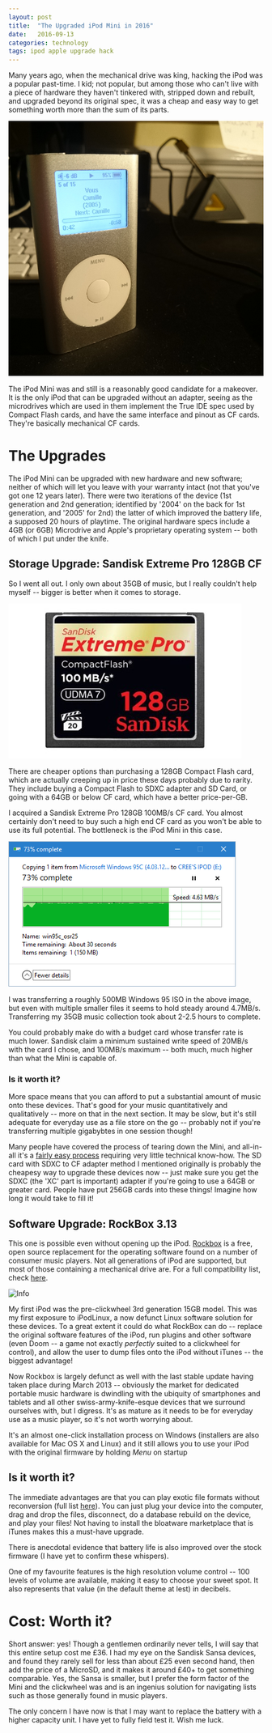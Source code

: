 ```yaml
---
layout: post
title:  "The Upgraded iPod Mini in 2016"
date:   2016-09-13
categories: technology
tags: ipod apple upgrade hack
---
```


Many years ago, when the mechanical drive was king, hacking the iPod was a popular past-time. I kid; not popular, but among those who can't live with a piece of hardware they haven't tinkered with, stripped down and rebuilt, and upgraded beyond its original spec, it was a cheap and easy way to get something worth more than the sum of its parts.

![Front][1]

The iPod Mini was and still is a reasonably good candidate for a makeover. It is the only iPod that can be upgraded without an adapter, seeing as the microdrives which are used in them implement the True IDE spec used by Compact Flash cards, and have the same interface and pinout as CF cards. They're basically mechanical CF cards.

# The Upgrades

The iPod Mini can be upgraded with new hardware and new software; neither of which will let you leave with your warranty intact (not that you've got one 12 years later). There were two iterations of the device (1st generation and 2nd generation; identified by '2004' on the back for 1st generation, and '2005' for 2nd) the latter of which improved the battery life, a supposed 20 hours of playtime. The original hardware specs include a 4GB (or 6GB) Microdrive and Apple's proprietary operating system -- both of which I put under the knife.

## Storage Upgrade: Sandisk Extreme Pro 128GB CF

So I went all out. I only own about 35GB of music, but I really couldn't help myself -- bigger is better when it comes to storage. 

![Sandisk 128GB][3]

There are cheaper options than purchasing a 128GB Compact Flash card, which are actually creeping up in price these days probably due to rarity. They include buying a Compact Flash to SDXC adapter and SD Card, or going with a 64GB or below CF card, which have a better price-per-GB.

I acquired a Sandisk Extreme Pro 128GB 100MB/s CF card. You almost certainly don't need to buy such a high end CF card as you won't be able to use its full potential. The bottleneck is the iPod Mini in this case.

![Speed][4]

I was transferring a roughly 500MB Windows 95 ISO in the above image, but even with multiple smaller files it seems to hold steady around 4.7MB/s. Transferring my 35GB music collection took about 2-2.5 hours to complete. 

You could probably make do with a budget card whose transfer rate is much lower. Sandisk claim a minimum sustained write speed of 20MB/s with the card I chose, and 100MB/s maximum -- both much, much higher than what the Mini is capable of.

### Is it worth it?

More space means that you can afford to put a substantial amount of music onto these devices. That's good for your music quantitatively and qualitatively -- more on that in the next section. It may be slow, but it's still adequate for everyday use as a file store on the go -- probably not if you're transferring multiple gigabybtes in one session though!

Many people have covered the process of tearing down the Mini, and all-in-all it's a [fairly easy process][8] requiring very little technical know-how. The SD card with SDXC to CF adapter method I mentioned originally is probably the cheapesy way to upgrade these devices now -- just make sure you get the SDXC (the 'XC' part is important) adapter if you're going to use a 64GB or greater card. People have put 256GB cards into these things! Imagine how long it would take to fill it!

## Software Upgrade: RockBox 3.13

This one is possible even without opening up the iPod. [Rockbox][5] is a free, open source replacement for the operating software found on a number of consumer music players. Not all generations of iPod are supported, but most of those containing a mechanical drive are. For a full compatibility list, check [here][6].

![Info][2]

My first iPod was the pre-clickwheel 3rd generation 15GB model. This was my first exposure to iPodLinux, a now defunct Linux software solution for these devices. To a great extent it could do what RockBox can do -- replace the original software features of the iPod, run plugins and other software (even Doom -- a game not exactly *perfectly* suited to a clickwheel for control), and allow the user to dump files onto the iPod without iTunes -- the biggest advantage! 

Now Rockbox is largely defunct as well with the last stable update having taken place during March 2013 -- obviously the market for dedicated portable music hardware is dwindling with the ubiquity of smartphones and tablets and all other swiss-army-knife-esque devices that we surround ourselves with, but I digress. It's as mature as it needs to be for everyday use as a music player, so it's not worth worrying about.

It's an almost one-click installation process on Windows (installers are also available for Mac OS X and Linux) and it still allows you to use your iPod with the original firmware by holding *Menu* on startup

## Is it worth it?

The immediate advantages are that you can play exotic file formats without reconversion (full list [here][7]). You can just plug your device into the computer, drag and drop the files, disconnect, do a database rebuild on the device, and play your files! Not having to install the bloatware marketplace that is iTunes makes this a must-have upgrade.

There is anecdotal evidence that battery life is also improved over the stock firmware (I have yet to confirm these whispers).

One of my favourite features is the high resolution volume control -- 100 levels of volume are available, making it easy to choose your sweet spot. It also represents that value (in the default theme at lest) in decibels.

# Cost: Worth it?

Short answer: yes! Though a gentlemen ordinarily never tells, I will say that this entire setup cost me £36. I had my eye on the Sandisk Sansa devices, and found they rarely sell for less than about £25 even second hand, then add the price of a MicroSD, and it makes it around £40+ to get something comparable. Yes, the Sansa is smaller, but I prefer the form factor of the Mini and the clickwheel was and is an ingenius solution for navigating lists such as those generally found in music players.

The only concern I have now is that I may want to replace the battery with a higher capacity unit. I have yet to fully field test it. Wish me luck.


[1]: /assets/ipod/4.JPG 
[2]: /assets/ipod/3.JPG
[3]: /assets/sandisk128gbcf.jpg
[4]: /assets/transfer.png
[5]: http://www.rockbox.org
[6]: http://www.rockbox.org/wiki/TargetStatus
[7]: http://www.rockbox.org/wiki/SoundCodecs
[8]: http://www.rockbox.org/wiki/MiniCF




